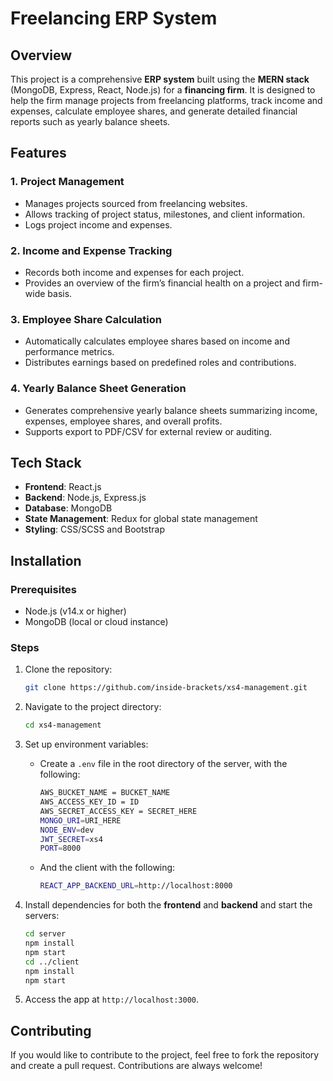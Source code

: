 # Freelancing ERP System

## Overview
This project is a comprehensive **ERP system** built using the **MERN stack** (MongoDB, Express, React, Node.js) for a **financing firm**. It is designed to help the firm manage projects from freelancing platforms, track income and expenses, calculate employee shares, and generate detailed financial reports such as yearly balance sheets.

## Features

### 1. Project Management
- Manages projects sourced from freelancing websites.
- Allows tracking of project status, milestones, and client information.
- Logs project income and expenses.

### 2. Income and Expense Tracking
- Records both income and expenses for each project.
- Provides an overview of the firm’s financial health on a project and firm-wide basis.

### 3. Employee Share Calculation
- Automatically calculates employee shares based on income and performance metrics.
- Distributes earnings based on predefined roles and contributions.

### 4. Yearly Balance Sheet Generation
- Generates comprehensive yearly balance sheets summarizing income, expenses, employee shares, and overall profits.
- Supports export to PDF/CSV for external review or auditing.

## Tech Stack
- **Frontend**: React.js
- **Backend**: Node.js, Express.js
- **Database**: MongoDB
- **State Management**: Redux for global state management
- **Styling**: CSS/SCSS and Bootstrap
  
## Installation

### Prerequisites
- Node.js (v14.x or higher)
- MongoDB (local or cloud instance)

### Steps

1. Clone the repository:
   ```bash
   git clone https://github.com/inside-brackets/xs4-management.git
   ```
2. Navigate to the project directory:
   ```bash
   cd xs4-management
   ```

3. Set up environment variables:
   - Create a `.env` file in the root directory of the server, with the following:
     ```bash
     AWS_BUCKET_NAME = BUCKET_NAME
     AWS_ACCESS_KEY_ID = ID
     AWS_SECRET_ACCESS_KEY = SECRET_HERE
     MONGO_URI=URI_HERE
     NODE_ENV=dev
     JWT_SECRET=xs4
     PORT=8000
     ```
   - And the client with the following:
     ```bash
     REACT_APP_BACKEND_URL=http://localhost:8000
     ``` 

3. Install dependencies for both the **frontend** and **backend** and start the servers:
   ```bash
   cd server
   npm install
   npm start
   cd ../client
   npm install
   npm start
   ```

6. Access the app at `http://localhost:3000`.

## Contributing
If you would like to contribute to the project, feel free to fork the repository and create a pull request. Contributions are always welcome!
